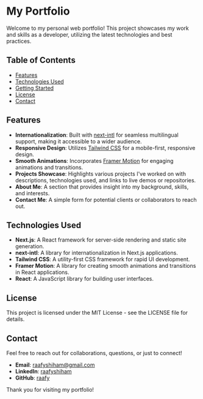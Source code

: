 # My Portfolio

Welcome to my personal web portfolio! This project showcases my work and skills as a developer, utilizing the latest technologies and best practices.

## Table of Contents

- [Features](#features)
- [Technologies Used](#technologies-used)
- [Getting Started](#getting-started)
- [License](#license)
- [Contact](#contact)

## Features

- **Internationalization**: Built with [next-intl](https://next-intl-docs.vercel.app/) for seamless multilingual support, making it accessible to a wider audience.
- **Responsive Design**: Utilizes [Tailwind CSS](https://tailwindcss.com/) for a mobile-first, responsive design.
- **Smooth Animations**: Incorporates [Framer Motion](https://www.framer.com/docs/) for engaging animations and transitions.
- **Projects Showcase**: Highlights various projects I've worked on with descriptions, technologies used, and links to live demos or repositories.
- **About Me**: A section that provides insight into my background, skills, and interests.
- **Contact Me**: A simple form for potential clients or collaborators to reach out.

## Technologies Used

- **Next.js**: A React framework for server-side rendering and static site generation.
- **next-intl**: A library for internationalization in Next.js applications.
- **Tailwind CSS**: A utility-first CSS framework for rapid UI development.
- **Framer Motion**: A library for creating smooth animations and transitions in React applications.
- **React**: A JavaScript library for building user interfaces.

## License

This project is licensed under the MIT License - see the LICENSE file for details.

## Contact

Feel free to reach out for collaborations, questions, or just to connect!

- **Email**: raafyshiham@gmail.com
- **LinkedIn**: [raafyshiham](https://www.linkedin.com/in/raafyshiham/)
- **GitHub**: [raafy](https://github.com/raafy)

Thank you for visiting my portfolio!
